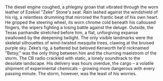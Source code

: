The diesel engine coughed, a phlegmy groan that vibrated through the worn leather of Ezekiel "Zeke" Stone's seat.  Rain lashed against the windshield of his rig, a relentless drumming that mirrored the frantic beat of his own heart.  He gripped the steering wheel, its worn chrome cold beneath his calloused fingers, the wipers fighting a losing battle against the deluge.  Outside, the Texas panhandle stretched before him, a flat, unforgiving expanse swallowed by the deepening twilight.  The only visible landmarks were the skeletal silhouettes of wind-twisted mesquite trees, clawing at the bruised purple sky.  Zeke’s rig, a battered but beloved Kenworth he’d nicknamed "Betsy," was the only thing between him and the churning maelstrom of the storm.  The CB radio crackled with static, a lonely soundtrack to the desolate landscape.  His delivery was hours overdue, the cargo – a volatile shipment of experimental chemicals – growing more dangerous with every passing minute.  The storm, however, was the least of his worries.
